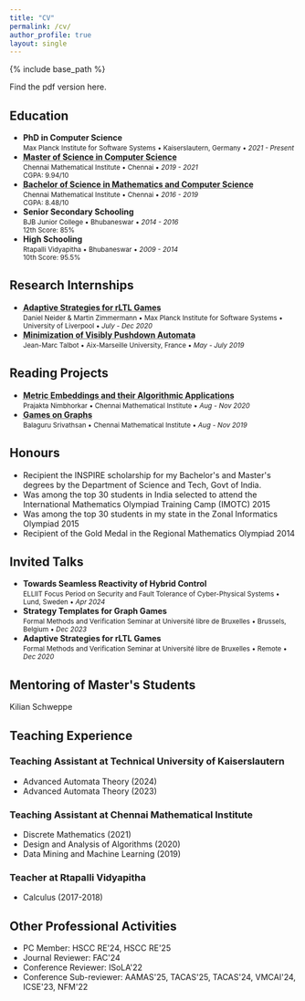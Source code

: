 ```yaml
---
title: "CV"
permalink: /cv/
author_profile: true
layout: single
---
```


{% include base_path %}

Find the pdf version <a href="{{ base_path }}/files/CV.pdf" style="text-decoration:none">here</a>.

## Education
* <strong>PhD in Computer Science </strong><br>
  <small> Max Planck Institute for Software Systems &bull; Kaiserslautern, Germany &bull; <em class="date">2021 - Present</em> </small>
* <strong><abbr title="Courseworks: Concurrency Theory, Infinite State Verification, Cryptography, Coding Theory, Games on Graphs II, Advanced Algorithms, Graph Theory, Complexity Theory, Matchings and Network flows, Linear Optimizations, Metric Embeddings and their Algorithmic Applications, Quantum Computing">
  Master of Science in Computer Science</abbr></strong><br>
  <small> Chennai Mathematical Institute &bull; Chennai &bull; <em class="date">2019 - 2021</em><br>
  CGPA: 9.94/10</small>
* <strong><abbr title="Mathematics Courseworks: Real/Complex Analysis, Linear Algebra, Group/Field/Ring Theory, Linear Groups, Topology, Probability, Calculus, Game Theory
  AND Computer Science Courseworks: Theory of Computation, Discrete Mathematics, Optimization, Mathematical Logic, Games on Graphs, Machine Learning, Weighted/Timed Automata, Algorithms, Haskell, Python, Java">
  Bachelor of Science in Mathematics and Computer Science</abbr></strong><br>
  <small> Chennai Mathematical Institute &bull; Chennai &bull; <em class="date">2016 - 2019</em><br>
  CGPA: 8.48/10</small>
* <strong>Senior Secondary Schooling</strong><br>
  <small> BJB Junior College &bull; Bhubaneswar &bull; <em class="date">2014 - 2016</em><br>
  12th Score: 85%</small>
* <strong>High Schooling</strong><br>
  <small> Rtapalli Vidyapitha &bull; Bhubaneswar &bull; <em class="date">2009 - 2014</em><br>
  10th Score: 95.5%</small>


## Research Internships
* <strong><abbr title="This is also my Master's thesis project. In this project, we worked on a problem of synthesizing controllers that are optimal with respect to a quality criterion based on Robust Linear Temporal Logic. In perticular, we introduced a strategy that adaptively changes its moves when the opponent make some bad choices.">
  Adaptive Strategies for rLTL Games</abbr></strong><br>
  <small> Daniel Neider & Martin Zimmermann &bull; Max Planck Institute for Software Systems &bull; University of Liverpool &bull; <em class="date"> July - Dec 2020 </em></small>
* <strong><abbr title="In this summer internship, we studied various classes of visibly pushdown automata in the perspective of minimization and canonization. We also worked on the relationship of these approaches with canonization algorithms for non-classical tree automata such as stepwise tree automata.">
  Minimization of Visibly Pushdown Automata</abbr></strong><br>
  <small> Jean-Marc Talbot &bull; Aix-Marseille University, France &bull; <em class="date"> May - July 2019 </em></small>

## Reading Projects
* <strong><abbr title="In this reading project, we discuss the applications of metric embeddings in the field of computer science. We follow the book 'Lecture notes on metric embeddings' by Jirı Matousek and lecture notes of a similar course instructed by Yair Bartal, Nova Fandina (Hebrew University).">
  Metric Embeddings and their Algorithmic Applications</abbr></strong><br>
  <small> Prajakta Nimbhorkar  &bull; Chennai Mathematical Institute &bull; <em class="date"> Aug - Nov 2020 </em></small>
* <strong><abbr title="In this reading project, we read a few papers on games on graphs (specifically Parity games).">
  Games on Graphs</abbr></strong><br>
  <small>Balaguru Srivathsan &bull; Chennai Mathematical Institute &bull; <em class="date"> Aug - Nov 2019 </em></small>



## Honours 
* Recipient the INSPIRE scholarship for my Bachelor's and Master's degrees by the Department of Science and Tech, Govt of India.
* Was among the top 30 students in India selected to attend the International Mathematics Olympiad Training Camp (IMOTC) 2015
* Was among the top 30 students in my state in the Zonal Informatics Olympiad 2015
* Recipient of the Gold Medal in the Regional Mathematics Olympiad 2014

## Invited Talks

* <strong>
  Towards Seamless Reactivity of Hybrid Control</strong><br>
  <small> ELLIIT Focus Period on Security and Fault Tolerance of Cyber-Physical Systems &bull; Lund, Sweden &bull; <em class="date"> Apr 2024 </em></small>

* <strong>
  Strategy Templates for Graph Games</strong><br>
  <small> Formal Methods and Verification Seminar at Université libre de Bruxelles &bull; Brussels, Belgium &bull; <em class="date"> Dec 2023 </em></small>

* <strong>
  Adaptive Strategies for rLTL Games</strong><br>
  <small> Formal Methods and Verification Seminar at Université libre de Bruxelles &bull; Remote &bull; <em class="date"> Dec 2020 </em></small>


## Mentoring of Master's Students
Kilian Schweppe



## Teaching Experience
### Teaching Assistant at Technical University of Kaiserslautern
* Advanced Automata Theory (2024)
* Advanced Automata Theory (2023)

### Teaching Assistant at Chennai Mathematical Institute
* Discrete Mathematics (2021)
* Design and Analysis of Algorithms (2020)
* Data Mining and Machine Learning (2019)

### Teacher at Rtapalli Vidyapitha 
* Calculus (2017-2018)

## Other Professional Activities
* PC Member: HSCC RE'24, HSCC RE'25
* Journal Reviewer: FAC'24
* Conference Reviewer: ISoLA'22
* Conference Sub-reviewer: AAMAS'25, TACAS'25, TACAS'24, VMCAI'24, ICSE'23, NFM'22





